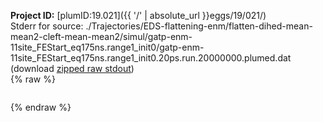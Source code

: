 **Project ID:** [plumID:19.021]({{ '/' | absolute_url }}eggs/19/021/)  
Stderr for source:  ./Trajectories/EDS-flattening-enm/flatten-dihed-mean-mean2-cleft-mean-mean2/simul/gatp-enm-11site_FEStart_eq175ns.range1_init0/gatp-enm-11site_FEStart_eq175ns.range1_init0.20ps.run.20000000.plumed.dat   
(download [zipped raw stdout](gatp-enm-11site_FEStart_eq175ns.range1_init0.20ps.run.20000000.plumed.dat.plumed_master.stdout.txt.zip))  
{% raw %}
<pre>
</pre>
{% endraw %}
